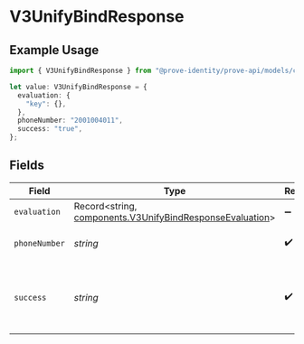 # V3UnifyBindResponse

## Example Usage

```typescript
import { V3UnifyBindResponse } from "@prove-identity/prove-api/models/components";

let value: V3UnifyBindResponse = {
  evaluation: {
    "key": {},
  },
  phoneNumber: "2001004011",
  success: "true",
};
```

## Fields

| Field                                                                                                                | Type                                                                                                                 | Required                                                                                                             | Description                                                                                                          | Example                                                                                                              |
| -------------------------------------------------------------------------------------------------------------------- | -------------------------------------------------------------------------------------------------------------------- | -------------------------------------------------------------------------------------------------------------------- | -------------------------------------------------------------------------------------------------------------------- | -------------------------------------------------------------------------------------------------------------------- |
| `evaluation`                                                                                                         | Record<string, [components.V3UnifyBindResponseEvaluation](../../models/components/v3unifybindresponseevaluation.md)> | :heavy_minus_sign:                                                                                                   | The evaluation result for the policy                                                                                 |                                                                                                                      |
| `phoneNumber`                                                                                                        | *string*                                                                                                             | :heavy_check_mark:                                                                                                   | The number of the mobile phone used during the process.                                                              | 2001004011                                                                                                           |
| `success`                                                                                                            | *string*                                                                                                             | :heavy_check_mark:                                                                                                   | The result of the possession check.<br/>Possible values are `true`, `false`, `pending`, and `possession_required`.   | true                                                                                                                 |